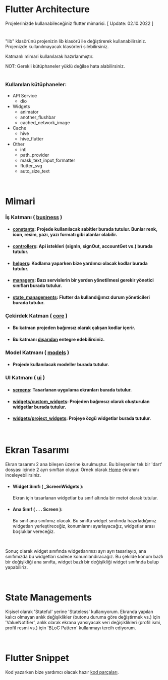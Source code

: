 # Flutter Architecture

Projelerinizde kullanabileceğiniz flutter mimarisi. [ Update: 02.10.2022 ]

#

"lib" klasörünü projenizin lib klasörü ile değiştirerek kullanabilirsiniz. Projenizde kullanılmayacak klasörleri silebilirsiniz.

Katmanlı mimari kullanılarak hazırlanmıştır.

NOT: Gerekli kütüphaneler yüklü değilse hata alabilirsiniz.

#

### Kullanılan kütüphaneler:

- API Service
  - dio
- Widgets
  - animator
  - another_flushbar
  - cached_network_image
- Cache
  - hive
  - hive_flutter
- Other
  - intl
  - path_provider
  - mask_text_input_formatter
  - flutter_svg
  - auto_size_text

<br>

# Mimari

### İş Katmanı ( [business](https://github.com/cihatyalman/flutter_architecture/tree/master/lib/business) )

- #### [constants](https://github.com/cihatyalman/flutter_architecture/tree/master/lib/business/constants): Projede kullanılacak sabitler burada tutulur. Bunlar renk, icon, resim, yazı, yazı formatı gibi alanlar olabilir.
- #### [controllers](https://github.com/cihatyalman/flutter_architecture/tree/master/lib/business/controllers): Api istekleri (signIn, signOut, accountGet vs.) burada tutulur.
- #### [helpers](https://github.com/cihatyalman/flutter_architecture/tree/master/lib/business/helpers): Kodlama yaparken bize yardımcı olacak kodlar burada tutulur.
- #### [managers](https://github.com/cihatyalman/flutter_architecture/tree/master/lib/business/managers): Bazı servislerin bir yerden yönetilmesi gerekir yönetici sınıfları burada tutulur.
- #### [state_managements](https://github.com/cihatyalman/flutter_architecture/tree/master/lib/business/state_managements): Flutter da kullandığımız durum yöneticileri burada tutulur.

### Çekirdek Katman ( [core](https://github.com/cihatyalman/flutter_architecture/tree/master/lib/core) )

- #### Bu katman projeden bağımsız olarak çalışan kodlar içerir.
- #### Bu katmanı [dışarıdan](https://github.com/cihatyalman/flutter_core) entegre edebilirsiniz.

### Model Katmanı ( [models](https://github.com/cihatyalman/flutter_architecture/tree/master/lib/models) )

- #### Projede kullanılacak modeller burada tutulur.

### UI Katmanı ( [ui](https://github.com/cihatyalman/flutter_architecture/tree/master/lib/ui) )

- #### [screens](https://github.com/cihatyalman/flutter_architecture/tree/master/lib/ui/screens): Tasarlanan uygulama ekranları burada tutulur.
- #### [widgets/custom_widgets](https://github.com/cihatyalman/flutter_architecture/tree/master/lib/ui/widgets/custom_widgets): Projeden bağımsız olarak oluşturulan widgetlar burada tutulur.
- #### [widgets/project_widgets](https://github.com/cihatyalman/flutter_architecture/tree/master/lib/ui/widgets/project_widgets): Projeye özgü widgetlar burada tutulur.

<br>

# Ekran Tasarımı

Ekran tasarımı 2 ana bileşen üzerine kurulmuştur. Bu bileşenler tek bir 'dart' dosyası içinde 2 ayrı sınıftan oluşur. Örnek olarak [Home](https://github.com/cihatyalman/flutter_architecture/tree/master/lib/ui/screens/home_screen.dart) ekranını inceleyebilirsiniz.

- #### Widget Sınıfı ( \_ScreenWidgets ):

  Ekran için tasarlanan widgetlar bu sınıf altında bir metot olarak tutulur.

- #### Ana Sınıf ( . . . Screen ):
  Bu sınıf ana sınıfımız olacak. Bu sınıfta widget sınıfında hazırladığımız widgetları yerleştireceğiz, konumlarını ayarlayacağız, widgetlar arası boşluklar vereceğiz.

<br>

Sonuç olarak widget sınıfında widgetlarımızı ayrı ayrı tasarlayıp, ana sınıfımızda bu widgetları sadece konumlandıracağız. Bu şekilde konum bazlı bir değişikliği ana sınıfta, widget bazlı bir değişikliği widget sınıfında bulup yapabiliriz.

<br>

# State Managements
Kişisel olarak 'Stateful' yerine 'Stateless' kullanıyorum. Ekranda yapılan kalıcı olmayan anlık değişiklikler (butonu duruma göre değiştirmek vs.) için 'ValueNotifier', anlık olarak ekrana yansıyacak veri değişiklikleri (profil ismi, profil resmi vs.) için 'BLoC Pattern' kullanmayı tercih ediyorum.

<br>

# Flutter Snippet
Kod yazarken bize yardımcı olacak hazır [kod parçaları](https://github.com/cihatyalman/flutter_architecture/tree/master/flutter.code-snippets).

